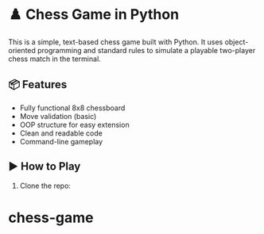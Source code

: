 # ♟️ Chess Game in Python

This is a simple, text-based chess game built with Python. It uses object-oriented programming and standard rules to simulate a playable two-player chess match in the terminal.

## 📦 Features
- Fully functional 8x8 chessboard
- Move validation (basic)
- OOP structure for easy extension
- Clean and readable code
- Command-line gameplay

## ▶️ How to Play

1. Clone the repo:
# chess-game
